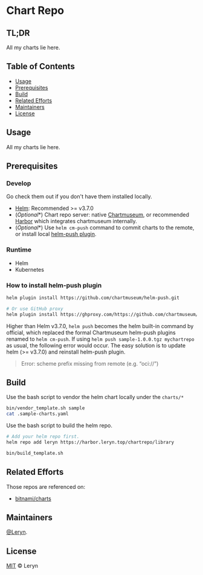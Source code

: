 # Chart Repo

## TL;DR

All my charts lie here.

## Table of Contents

- [Usage](#usage)
- [Prerequisites](#prerequisites)
- [Build](#build)
- [Related Efforts](#related-efforts)
- [Maintainers](#maintainers)
- [License](#license)

## Usage

All my charts lie here.

## Prerequisites

### Develop

Go check them out if you don't have them installed locally.

- [Helm](https://github.com/helm/helm): Recommended >= v3.7.0
- (*Optional**) Chart repo server: native [Chartmuseum](https://github.com/helm/chartmuseum), or recommended [Harbor](https://github.com/goharbor/harbor) which integrates chartmuseum internally.
- (*Optional**) Use `helm cm-push` command to commit charts to the remote, or install local [helm-push plugin](https://github.com/chartmuseum/helm-push).

### Runtime

- Helm
- Kubernetes

### How to install helm-push plugin

```bash
helm plugin install https://github.com/chartmuseum/helm-push.git

# Or use GitHub proxy
helm plugin install https://ghproxy.com/https://github.com/chartmuseum/helm-push.git
```

Higher than Helm v3.7.0, `helm push` becomes the helm built-in command by official, which replaced the formal Chartmuseum helm-push plugins renamed to `helm cm-push`. If using `helm push sample-1.0.0.tgz mychartrepo` as usual, the following error would occur. The easy solution is to update helm (>= v3.7.0) and reinstall helm-push plugin.

> Error: scheme prefix missing from remote (e.g. “oci://”)

## Build

Use the bash script to vendor the helm chart locally under the `charts/*`

```bash
bin/vendor_template.sh sample
cat .sample-charts.yaml
```

Use the bash script to build the helm repo.

```bash
# Add your helm repo first.
helm repo add leryn https://harbor.leryn.top/chartrepo/library

bin/build_template.sh
```

## Related Efforts

Those repos are referenced on:

- [bitnami/charts](https://github.com/bitnami/charts)

## Maintainers

[@Leryn](https://github.com/leryn1122).

## License

[MIT](LICENSE) © Leryn